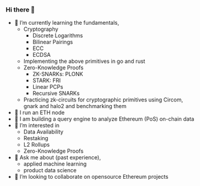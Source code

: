 ### Hi there 👋

- 🔭 I’m currently learning the fundamentals,
  - Cryptography
    - Discrete Logarithms
    - Bilinear Pairings
    - ECC 
    - ECDSA
  - Implementing the above primitives in go and rust
  - Zero-Knowledge Proofs
    - ZK-SNARKs: PLONK
    - STARK: FRI
    - Linear PCPs
    - Recursive SNARKs
  - Practicing zk-circuits for cryptographic primitives using Circom, gnark and halo2 and benchmarking them
- 🌱 I run an ETH node
- 🌱 I am building a query engine to analyze Ethereum (PoS) on-chain data
- 👀 I’m interested in 
  - Data Availability
  - Restaking
  - L2 Rollups 
  - Zero-Knowledge Proofs
- 💬 Ask me about (past experience),
  - applied machine learning
  - product data science 
- 💞️ I’m looking to collaborate on opensource Ethereum projects 

<!--


Here are some ideas to get you started:

- 🔭 I’m currently working on ...
- 🌱 I’m currently learning ...
- 👯 I’m looking to collaborate on ...
- 🤔 I’m looking for help with ...
- 💬 Ask me about ...
- 📫 How to reach me: ...
- 😄 Pronouns: ...
- ⚡ Fun fact: ...
-->

